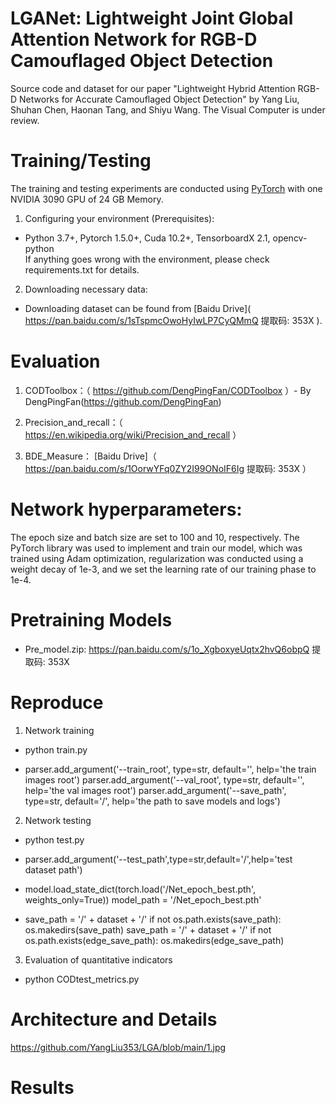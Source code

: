 # LGANet: Lightweight Joint Global Attention Network for RGB-D Camouflaged Object Detection

Source code and dataset for our paper "Lightweight Hybrid Attention RGB-D Networks for Accurate Camouflaged Object Detection" by Yang Liu, Shuhan Chen, Haonan Tang, and Shiyu Wang. 
The Visual Computer is under review.

# Training/Testing

The training and testing experiments are conducted using [PyTorch]( https://github.com/pytorch/ ) with one NVIDIA 3090 GPU of 24 GB Memory.

1.  Configuring your environment (Prerequisites):

  * Python 3.7+, Pytorch 1.5.0+, Cuda 10.2+, TensorboardX 2.1, opencv-python <br>
      If anything goes wrong with the environment, please check requirements.txt for details.

2.  Downloading necessary data:

  * Downloading dataset can be found from [Baidu Drive]( https://pan.baidu.com/s/1sTspmcOwoHyIwLP7CyQMmQ 提取码: 353X ).

# Evaluation
                                                                          
1.  CODToolbox：（ https://github.com/DengPingFan/CODToolbox ）- By DengPingFan(<https://github.com/DengPingFan>)

2.  Precision_and_recall：（ https://en.wikipedia.org/wiki/Precision_and_recall ）  
 
3.  BDE_Measure： [Baidu Drive]（ https://pan.baidu.com/s/1OorwYFq0ZY2I99ONoIF6Ig 提取码: 353X ）

# Network hyperparameters:

The epoch size and batch size are set to 100 and 10, respectively.
The PyTorch library was used to implement and train our model, which was trained using Adam optimization,
regularization was conducted using a weight decay of 1e-3, and we set the learning rate of our training phase to 1e-4.

# Pretraining Models

  * Pre_model.zip: https://pan.baidu.com/s/1o_XgboxyeUqtx2hvQ6obpQ 提取码: 353X

# Reproduce

1.  Network training

  * python train.py   

  * parser.add_argument('--train_root', type=str, default='', help='the train images root')
    parser.add_argument('--val_root', type=str, default='', help='the val images root')
    parser.add_argument('--save_path', type=str, default='/', help='the path to save models and logs')

2.  Network testing

  * python test.py   

  * parser.add_argument('--test_path',type=str,default='/',help='test dataset path')

  * model.load_state_dict(torch.load('/Net_epoch_best.pth', weights_only=True))
    model_path = '/Net_epoch_best.pth'

  * save_path = '/' + dataset + '/'
    if not os.path.exists(save_path):
        os.makedirs(save_path)
    save_path = '/' + dataset + '/'
    if not os.path.exists(edge_save_path):
        os.makedirs(edge_save_path)

3.   Evaluation of quantitative indicators

 *   python CODtest_metrics.py

#  Architecture and Details
https://github.com/YangLiu353/LGA/blob/main/1.jpg
# Results

